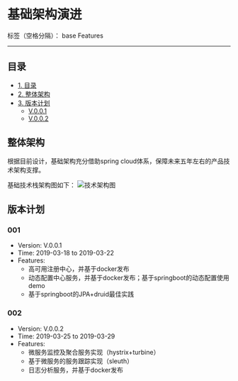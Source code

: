 ﻿# 基础架构演进

标签（空格分隔）： base Features

---

## 目录

-   [1. 目录](#目录)
-   [2. 整体架构](#整体架构)
-   [3. 版本计划](#版本计划)
    -   [V.0.0.1](#001)
    -   [V.0.0.2](#002)

## 

## 整体架构
根据目前设计，基础架构充分借助spring cloud体系，保障未来五年左右的产品技术架构支撑。

基础技术栈架构图如下：
![技术架构图][1]

## 版本计划

### 001
-   Version: V.0.0.1
-   Time: 2019-03-18 to 2019-03-22
-   Features:
    -   高可用注册中心，并基于docker发布
    -   动态配置中心服务，并基于docker发布；基于springboot的动态配置使用demo
    -   基于springboot的JPA+druid最佳实践

### 002
-   Version: V.0.0.2
-   Time: 2019-03-25 to 2019-03-29
-   Features:
    -   微服务监控及聚合服务实现（hystrix+turbine）
    -   基于微服务的服务跟踪实现（sleuth）
    -   日志分析服务，并基于docker发布
    
  [1]: https://raw.githubusercontent.com/asan3524/yiran/master/static/images/%E5%9F%BA%E7%A1%80%E6%8A%80%E6%9C%AF%E6%9E%B6%E6%9E%84.jpg
